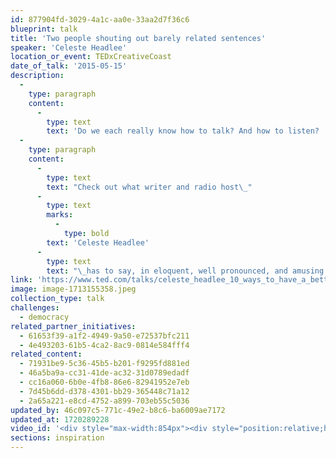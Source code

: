 ```yaml
---
id: 877904fd-3029-4a1c-aa0e-33aa2d7f36c6
blueprint: talk
title: 'Two people shouting out barely related sentences'
speaker: 'Celeste Headlee'
location_or_event: TEDxCreativeCoast
date_of_talk: '2015-05-15'
description:
  -
    type: paragraph
    content:
      -
        type: text
        text: 'Do we each really know how to talk? And how to listen? '
  -
    type: paragraph
    content:
      -
        type: text
        text: "Check out what writer and radio host\_"
      -
        type: text
        marks:
          -
            type: bold
        text: 'Celeste Headlee'
      -
        type: text
        text: "\_has to say, in eloquent, well pronounced, and amusing tones, so deeply relevant to most every aspect of our\_lives.\_"
link: 'https://www.ted.com/talks/celeste_headlee_10_ways_to_have_a_better_conversation#t-173370'
image: image-1713155358.jpeg
collection_type: talk
challenges:
  - democracy
related_partner_initiatives:
  - 61653f39-a1f2-4949-9a50-e72537bfc211
  - 4e493203-61b5-4ca2-8ac9-0814e584fff4
related_content:
  - 71931be9-5c36-45b5-b201-f9295fd881ed
  - 46a5ba9a-cc31-41de-ac32-31d0789edadf
  - cc16a060-6b0e-4fb8-86e6-82941952e7eb
  - 7d45b6dd-d378-4301-bb29-365448c71a12
  - 2a65a221-e8cd-4752-a899-703eb55c5036
updated_by: 46c097c5-771c-49e2-b8c6-ba6009ae7172
updated_at: 1720289228
video_id: '<div style="max-width:854px"><div style="position:relative;height:0;padding-bottom:56.25%"><iframe src="https://embed.ted.com/talks/lang/en/celeste_headlee_10_ways_to_have_a_better_conversation" width="854" height="480" style="position:absolute;left:0;top:0;width:100%;height:100%" frameborder="0" scrolling="no" allowfullscreen></iframe></div></div>'
sections: inspiration
---
```

